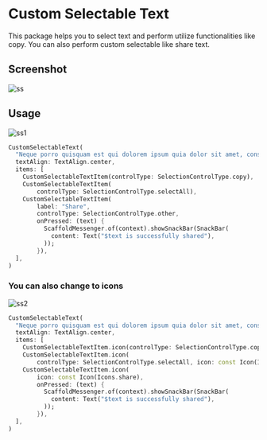 # Custom Selectable Text

This package helps you to select text and perform utilize functionalities like copy. You can also perform custom selectable like share text.

## Screenshot
![ss](https://raw.githubusercontent.com/radikz/custom_selectable_text/master/screenshots/ss.png)

## Usage
![ss1](https://raw.githubusercontent.com/radikz/custom_selectable_text/master/screenshots/ss1.png)

```dart
CustomSelectableText(
  "Neque porro quisquam est qui dolorem ipsum quia dolor sit amet, consectetur, adipisci velit...",
  textAlign: TextAlign.center,
  items: [
    CustomSelectableTextItem(controlType: SelectionControlType.copy),
    CustomSelectableTextItem(
        controlType: SelectionControlType.selectAll),
    CustomSelectableTextItem(
        label: "Share",
        controlType: SelectionControlType.other,
        onPressed: (text) {
          ScaffoldMessenger.of(context).showSnackBar(SnackBar(
            content: Text("$text is successfully shared"),
          ));
        }),
  ],
)
```

### You can also change to icons


![ss2](https://raw.githubusercontent.com/radikz/custom_selectable_text/master/screenshots/ss2.png)

```dart
CustomSelectableText(
  "Neque porro quisquam est qui dolorem ipsum quia dolor sit amet, consectetur, adipisci velit...",
  textAlign: TextAlign.center,
  items: [
    CustomSelectableTextItem.icon(controlType: SelectionControlType.copy, icon: const Icon(Icons.copy)),
    CustomSelectableTextItem.icon(
        controlType: SelectionControlType.selectAll, icon: const Icon(Icons.select_all)),
    CustomSelectableTextItem.icon(
        icon: const Icon(Icons.share),
        onPressed: (text) {
          ScaffoldMessenger.of(context).showSnackBar(SnackBar(
            content: Text("$text is successfully shared"),
          ));
        }),
  ],
)
```
